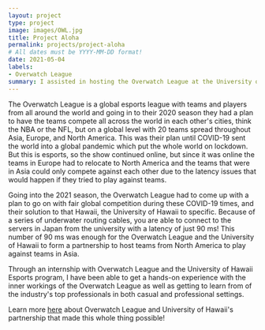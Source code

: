 ```yaml
---
layout: project
type: project
image: images/OWL.jpg
title: Project Aloha
permalink: projects/project-aloha
# All dates must be YYYY-MM-DD format!
date: 2021-05-04
labels:
- Overwatch League
summary: I assisted in hosting the Overwatch League at the University of Hawaii.
---
```


The Overwatch League is a global esports league with teams and players from all around the world and going in to their 2020 season they had a plan to have the teams compete all across the world in each other's cities, think the NBA or the NFL, but on a global level with 20 teams spread throughout Asia, Europe, and North America. This was their plan until COVID-19 sent the world into a global pandemic which put the whole world on lockdown. But this is esports, so the show continued online, but since it was online the teams in Europe had to relocate to North America and the teams that were in Asia could only compete against each other due to the latency issues that would happen if they tried to play against teams.

Going into the 2021 season, the Overwatch League had to come up with a plan to go on with fair global competition during these COVID-19 times, and their solution to that Hawaii, the University of Hawaii to specific. Because of a series of underwater routing cables, you are able to connect to the servers in Japan from the university with a latency of just 90 ms! This number of 90 ms was enough for the Overwatch League and the University of Hawaii to form a partnership to host teams from North America to play against teams in Asia.

Through an internship with Overwatch League and the University of Hawaii Esports program, I have been able to get a hands-on experience with the inner workings of the Overwatch League as well as getting to learn from of the industry's top professionals in both casual and professional settings.

Learn more [here](https://overwatchleague.com/en-us/videos/yyy_2l6aOirhdQI) about Overwatch League and University of Hawaii's partnership that made this whole thing possible!

